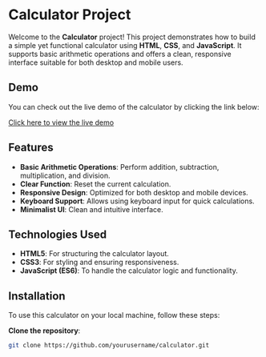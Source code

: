 # Calculator Project

Welcome to the **Calculator** project! This project demonstrates how to build a simple yet functional calculator using **HTML**, **CSS**, and **JavaScript**. It supports basic arithmetic operations and offers a clean, responsive interface suitable for both desktop and mobile users.

## Demo

You can check out the live demo of the calculator by clicking the link below:

[Click here to view the live demo](https://example.com/demo)

## Features

- **Basic Arithmetic Operations**: Perform addition, subtraction, multiplication, and division.
- **Clear Function**: Reset the current calculation.
- **Responsive Design**: Optimized for both desktop and mobile devices.
- **Keyboard Support**: Allows using keyboard input for quick calculations.
- **Minimalist UI**: Clean and intuitive interface.

## Technologies Used

- **HTML5**: For structuring the calculator layout.
- **CSS3**: For styling and ensuring responsiveness.
- **JavaScript (ES6)**: To handle the calculator logic and functionality.

## Installation

To use this calculator on your local machine, follow these steps:

 **Clone the repository**:

   ```bash
   git clone https://github.com/yourusername/calculator.git
